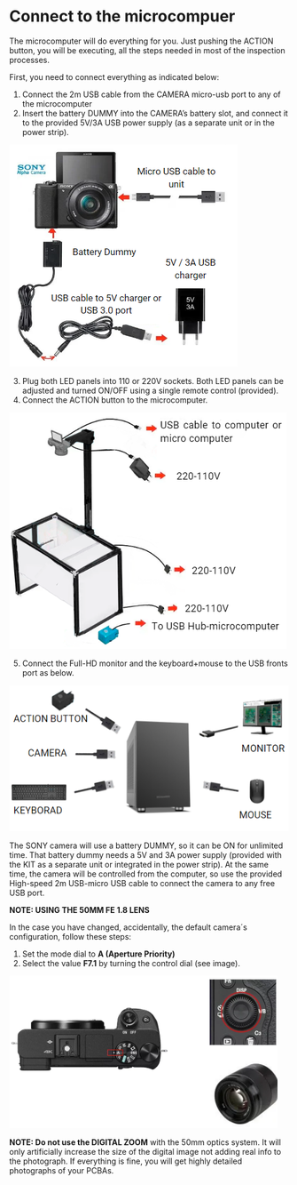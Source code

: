 # Connect to the microcompuer

 The microcomputer will do everything for you. Just pushing the ACTION button, you will be executing, all the steps needed in most of the inspection processes.
 
First, you need to connect everything as indicated below:
1) Connect the 2m USB cable from the CAMERA micro-usb port to any of the microcomputer
2) Insert the battery DUMMY into the CAMERA’s battery slot, and connect it to the provided 5V/3A USB power supply (as a separate unit or in the power strip).

![alt text](assets/conect_camera.PNG)

3) Plug both LED panels into 110 or 220V sockets. Both LED panels can be adjusted and turned ON/OFF using a single remote control (provided).
4) Connect the ACTION button to the microcomputer.

![alt text](assets/conecct_to.PNG)

5) Connect the Full-HD monitor and the keyboard+mouse to the USB fronts port as below.

![alt text](assets/microcomputer.PNG)

The SONY camera will use a battery DUMMY, so it can be ON for unlimited time. That battery dummy needs a 5V and 3A power supply (provided with the KIT as a separate unit or integrated in the power strip). At the same time, the camera will be controlled from the computer, so use the provided High-speed 2m USB-micro USB cable to connect the camera to any free USB port.

 **NOTE: USING THE 50MM FE 1.8 LENS**

In the case you have changed, accidentally, the default camera´s configuration, follow these steps:
1) Set the mode dial to **A (Aperture Priority)**
2) Select the value **F7.1** by turning the control dial (see image).

![alt text](assets/note-camera.PNG)

**NOTE: Do not use the DIGITAL ZOOM** with the 50mm optics system. It will only artificially increase the size of the digital image not adding real info to the photograph.
If everything is fine, you will get highly detailed photographs of your PCBAs. 